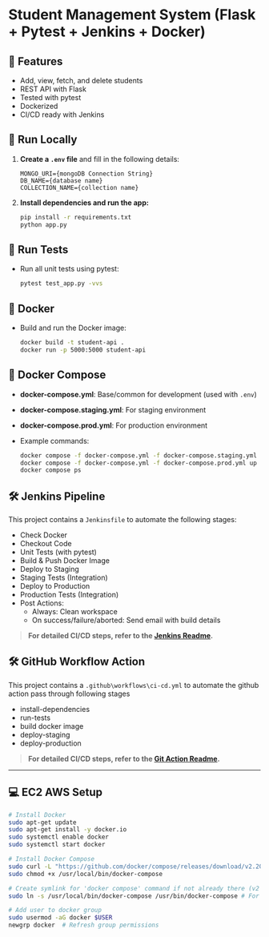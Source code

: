 # Student Management System (Flask + Pytest + Jenkins + Docker)

## 📌 Features
- Add, view, fetch, and delete students
- REST API with Flask
- Tested with pytest
- Dockerized
- CI/CD ready with Jenkins

## 🚀 Run Locally

1. **Create a `.env` file** and fill in the following details:
    ```
    MONGO_URI={mongoDB Connection String}
    DB_NAME={database name}
    COLLECTION_NAME={collection name}
    ```

2. **Install dependencies and run the app:**
    ```bash
    pip install -r requirements.txt
    python app.py
    ```

## 🧪 Run Tests

- Run all unit tests using pytest:
    ```bash
    pytest test_app.py -vvs
    ```

## 🐳 Docker

- Build and run the Docker image:
    ```bash
    docker build -t student-api .
    docker run -p 5000:5000 student-api
    ```

## 🐳 Docker Compose

- **docker-compose.yml**: Base/common for development (used with `.env`)
- **docker-compose.staging.yml**: For staging environment
- **docker-compose.prod.yml**: For production environment

- Example commands:
    ```bash
    docker compose -f docker-compose.yml -f docker-compose.staging.yml up -d --remove-orphans
    docker compose -f docker-compose.yml -f docker-compose.prod.yml up -d --remove-orphans
    docker compose ps
    ```

## 🛠️ Jenkins Pipeline

This project contains a `Jenkinsfile` to automate the following stages:
- Check Docker
- Checkout Code
- Unit Tests (with pytest)
- Build & Push Docker Image
- Deploy to Staging
- Staging Tests (Integration)
- Deploy to Production
- Production Tests (Integration)
- Post Actions:
    - Always: Clean workspace
    - On success/failure/aborted: Send email with build details

> **For detailed CI/CD steps, refer to the [Jenkins Readme](https://github.com/Rakesh095-dvops/student_app/blob/main/Jenkins/README_J.MD).**

##  🛠️ GitHub Workflow Action 
This project contains a `.github\workflows\ci-cd.yml` to automate the github action pass through following stages 
- install-dependencies
- run-tests
- build docker image
- deploy-staging
- deploy-production
> **For detailed CI/CD steps, refer to the [Git Action Readme](https://github.com/Rakesh095-dvops/student_app/blob/main/gitaction/README.MD).**
---
## 💻 EC2 AWS Setup 
```bash
# Install Docker
sudo apt-get update
sudo apt-get install -y docker.io
sudo systemctl enable docker
sudo systemctl start docker

# Install Docker Compose
sudo curl -L "https://github.com/docker/compose/releases/download/v2.20.0/docker-compose-$(uname -s)-$(uname -m)" -o /usr/local/bin/docker-compose
sudo chmod +x /usr/local/bin/docker-compose

# Create symlink for 'docker compose' command if not already there (v2 usually auto-installs it)
sudo ln -s /usr/local/bin/docker-compose /usr/bin/docker-compose # For compatibility

# Add user to docker group
sudo usermod -aG docker $USER
newgrp docker  # Refresh group permissions
```